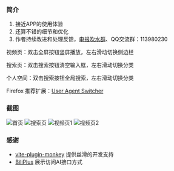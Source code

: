 ### 简介

1. 接近APP的使用体验
2. 还算不错的细节和优化
3. 作者持续改进和处理反馈，[电报吹水群](https://t.me/dream_x_forest)、QQ交流群：113980230

视频页：双击全屏按钮竖屏播放，左右滑动切换侧边栏

搜索页：双击搜索按钮清空输入框，左右滑动切换分类

个人空间：双击搜索按钮全局搜索，左右滑动切换分类

Firefox 推荐扩展：[User Agent Switcher](https://addons.mozilla.org/zh-CN/firefox/addon/uaswitcher/)

### 截图

<div class="image-container">
  <img src="https://dreamforest.pages.dev/source/example-picture/home-page.png" alt="首页">
  <img src="https://dreamforest.pages.dev/source/example-picture/search-page.png" alt="搜索页">
  <img src="https://dreamforest.pages.dev/source/example-picture/video-page-1.png" alt="视频页1">
  <img src="https://dreamforest.pages.dev/source/example-picture/video-page-2.png" alt="视频页2">
</div>

### 感谢

- [vite-plugin-monkey](https://github.com/lisonge/vite-plugin-monkey)
  提供丝滑的开发支持
- [BiliPlus](https://github.com/0xlau/biliplus)
  展示访问AI接口方式